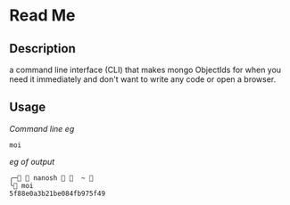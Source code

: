 # Read Me
## Description

a command line interface (CLI) that makes mongo ObjectIds for when you need it immediately and don't want to write any code or open a browser. 

## Usage

*Command line eg*
```
moi
```
*eg of output*
```
╭─  nanosh    ~ 
╰ moi
5f88e0a3b21be084fb975f49
```


